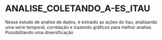 # ANALISE_COLETANDO_A-ES_ITAU
Nesse estudo de analise de dados, é extraido as ações do itau, analisando uma serie temporal, correlação e trazendo gráficos para melhor analise. Possibilitando uma diversificação
